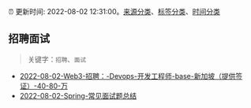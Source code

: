 :alarm_clock: 更新时间: 2022-08-02 12:31:00。[来源分类](../README.md)、[标签分类](../TAGS.md)、[时间分类](../TIMELINE.md)

## 招聘面试


> 关键字：`招聘`、`面试`



- [2022-08-02-Web3-招聘：-Devops-开发工程师-base-新加坡（提供签证）-40-80-万](https://www.v2ex.com/t/870284) 
- [2022-08-02-Spring-常见面试题总结](https://toutiao.io/k/o96473m) 